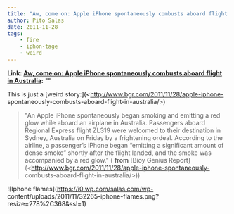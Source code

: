 ```yaml
---
title: "Aw, come on: Apple iPhone spontaneously combusts aboard flight in Australia"
author: Pito Salas
date: 2011-11-28
tags:
    - fire
    - iphon-tage
    - weird
---
```


**Link: [Aw, come on: Apple iPhone spontaneously combusts aboard flight in Australia](None):** ""



This is just a [weird story:](<http://www.bgr.com/2011/11/28/apple-iphone-
spontaneously-combusts-aboard-flight-in-australia/>)

> "An Apple iPhone spontaneously began smoking and emitting a red glow while
> aboard an airplane in Australia. Passengers aboard Regional Express flight
> ZL319 were welcomed to their destination in Sydney, Australia on Friday by a
> frightening ordeal. According to the airline, a passenger’s iPhone began
> “emitting a significant amount of dense smoke” shortly after the flight
> landed, and the smoke was accompanied by a red glow." ( **from** [Bioy
> Genius Report](<http://www.bgr.com/2011/11/28/apple-iphone-spontaneously-
> combusts-aboard-flight-in-australia/>))

![Iphone flames](https://i0.wp.com/salas.com/wp-
content/uploads/2011/11/32265-iphone-flames.png?resize=278%2C368&ssl=1)


